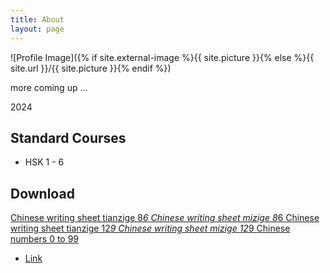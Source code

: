 ```yaml
---
title: About
layout: page
---
```

![Profile Image]({% if site.external-image %}{{ site.picture }}{% else %}{{ site.url }}/{{ site.picture }}{% endif %})

<p>more coming up ...</p>

<p> 2024 </p>

<h2>Standard Courses</h2>

<ul class="skill-list">
	<li>HSK 1 - 6</li>
</ul>

<h2>Download</h2>

<A HREF="tianzige.pdf">Chinese writing sheet tianzige 8*6 </A> 
<A HREF="mizige.pdf">Chinese writing sheet mizige 8*6 </A>
<A HREF="12tianzige.pdf">Chinese writing sheet tianzige 12*9 </A> 
<A HREF="12mizige.pdf">Chinese writing sheet mizige 12*9 </A>
<A HREF="Chinese numbers 0 to 99.pdf">Chinese numbers 0 to 99</A> 


<ul>
	<li><a href="https://github.com/">Link</a></li>
</ul>

